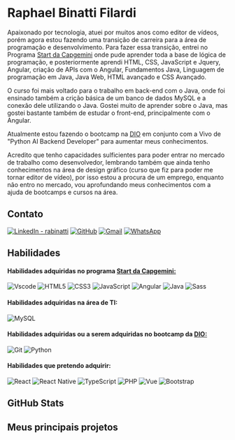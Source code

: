 # Raphael Binatti Filardi

Apaixonado por tecnologia, atuei por muitos anos como editor de vídeos, porém agora estou fazendo uma transição de carreira para a área de programação e desenvolvimento. Para fazer essa transição, entrei no Programa [Start da Capgemini](https://startcapgemini.com.br/) onde pude aprender toda a base de lógica de programação, e posteriormente aprendi HTML, CSS, JavaScript e Jquery, Angular, criação de APIs com o Angular, Fundamentos Java, Linguagem de programação em Java, Java Web, HTML avançado e CSS Avançado.

O curso foi mais voltado para o trabalho em back-end com o Java, onde foi ensinado também a crição básica de um banco de dados MySQL e a conexão dele utilizando o Java. Gostei muito de aprender sobre o Java, mas gostei bastante também de estudar o front-end, principalmente com o Angular. 

Atualmente estou fazendo o bootcamp na [DIO](https://www.dio.me/) em conjunto com a Vivo de "Python AI Backend Developer" para aumentar meus conhecimentos. 

Acredito que tenho capacidades sulficientes para poder entrar no mercado de trabalho como desenvolvedor, lembrando também que ainda tenho conhecimentos na área de design gráfico (curso que fiz para poder me tornar editor de vídeo), por isso estou a procura de um emprego, enquanto não entro no mercado, vou aprofundando meus conhecimentos com a ajuda de bootcamps e cursos na área.

## Contato

[![LinkedIn - rabinatti](https://img.shields.io/badge/linkedin-000940?style=for-the-badge&logo=linkedin&logoColor=white)](https://www.linkedin.com/in/rabinatti/) 
[![GitHub](https://img.shields.io/badge/github-000940?style=for-the-badge&logo=github&logoColor=white)](https://github.com/rabinatti)
[![Gmail](https://img.shields.io/badge/email-000940?style=for-the-badge&logo=gmail&logoColor=white)](mailto:rabinatti@gmail.com)
[![WhatsApp](https://img.shields.io/badge/WhatsApp-000940?style=for-the-badge&logo=whatsapp&logoColor=white)](https://wa.me/5513981644855)

## Habilidades

#### Habilidades adquiridas no programa [Start da Capgemini:](https://startcapgemini.com.br/)
![Vscode](https://img.shields.io/badge/Vscode-000940?style=for-the-badge&logo=visual-studio-code&logoColor=white)
![HTML5](https://img.shields.io/badge/HTML5-000940?style=for-the-badge&logo=html5&logoColor=white)
![CSS3](https://img.shields.io/badge/CSS3-000940?style=for-the-badge&logo=css3&logoColor=white)
![JavaScript](https://img.shields.io/badge/JavaScript-000940?style=for-the-badge&logo=javascript&logoColor=white)
![Angular](https://img.shields.io/badge/Angular-000940?style=for-the-badge&logo=angular&logoColor=white)
![Java](https://img.shields.io/badge/java-%23000940.svg?style=for-the-badge&logo=openjdk&logoColor=white)
![Sass](https://img.shields.io/badge/Sass-000940?style=for-the-badge&logo=sass&logoColor=white)

#### Habilidades adquiridas na área de TI:
![MySQL](https://img.shields.io/badge/MySQL-000940?style=for-the-badge&logo=mysql&logoColor=white)

#### Habilidades adquiridas ou a serem adquiridas no bootcamp da  [DIO:](https://www.dio.me/)
![Git](https://img.shields.io/badge/GIT-000940?style=for-the-badge&logo=git&logoColor=white)
![Python](https://img.shields.io/badge/python-000940?style=for-the-badge&logo=python&logoColor=white)

#### Habilidades que pretendo adquirir:
![React](https://img.shields.io/badge/React-000940?style=for-the-badge&logo=react&logoColor=white)
![React Native](https://img.shields.io/badge/React_Native-000940?style=for-the-badge&logo=react&logoColor=white)
![TypeScript](https://img.shields.io/badge/TypeScript-000940?style=for-the-badge&logo=typescript&logoColor=white)
![PHP](https://img.shields.io/badge/PHP-000940?style=for-the-badge&logo=php&logoColor=white)
![Vue](https://img.shields.io/badge/vuejs-%23000940.svg?style=for-the-badge&logo=vuedotjs&logoColor=white)
![Bootstrap](https://img.shields.io/badge/-boostrap-000940?style=for-the-badge&logo=bootstrap&logoColor=white)



## GitHub Stats

## Meus principais projetos